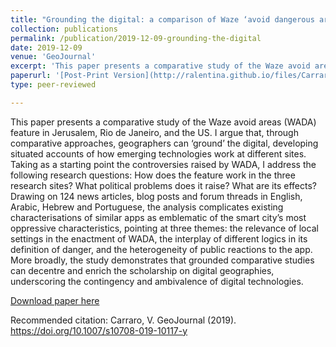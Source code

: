 ```yaml
---
title: "Grounding the digital: a comparison of Waze ‘avoid dangerous areas’ feature in Jerusalem, Rio de Janeiro and the US"
collection: publications
permalink: /publication/2019-12-09-grounding-the-digital
date: 2019-12-09
venue: 'GeoJournal'
excerpt: 'This paper presents a comparative study of the Waze avoid areas (WADA) feature in Jerusalem, Rio de Janeiro, and the US. I argue that, through comparative approaches, geographers can ‘ground’ the digital, developing situated accounts of how emerging technologies work at different sites. Taking as a starting point the controversies raised by WADA, I address the following research questions: How does the feature work in the three research sites? What political problems does it raise? What are its effects?...'
paperurl: '[Post-Print Version](http://ralentina.github.io/files/Carraro-2019-Grounding-the-Digital.pdf)'
type: peer-reviewed

---
```

This paper presents a comparative study of the Waze avoid areas (WADA) feature in Jerusalem, Rio de Janeiro, and the US. I argue that, through comparative approaches, geographers can ‘ground’ the digital, developing situated accounts of how emerging technologies work at different sites. Taking as a starting point the controversies raised by WADA, I address the following research questions: How does the feature work in the three research sites? What political problems does it raise? What are its effects? Drawing on 124 news articles, blog posts and forum threads in English, Arabic, Hebrew and Portuguese, the analysis complicates existing characterisations of similar apps as emblematic of the smart city’s most oppressive characteristics, pointing at three themes: the relevance of local settings in the enactment of WADA, the interplay of different logics in its definition of danger, and the heterogeneity of public reactions to the app. More broadly, the study demonstrates that grounded comparative studies can decentre and enrich the scholarship on digital geographies, underscoring the contingency and ambivalence of digital technologies.

[Download paper here](http://ralentina.github.io/files/Carraro-2019-Grounding-the-Digital.pdf)

Recommended citation: Carraro, V. GeoJournal (2019). https://doi.org/10.1007/s10708-019-10117-y

